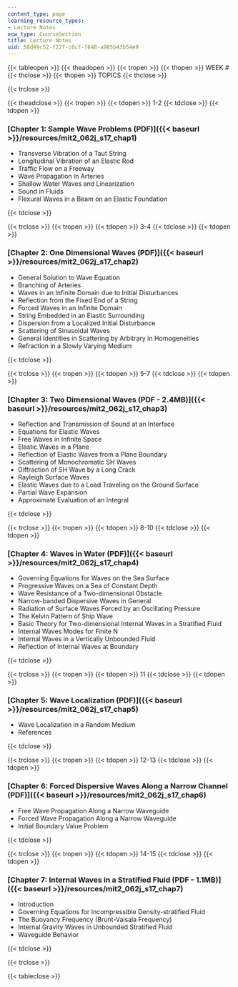```yaml
---
content_type: page
learning_resource_types:
- Lecture Notes
ocw_type: CourseSection
title: Lecture Notes
uid: 58d49c52-f22f-c6cf-f648-a985b43b54e9
---
```


{{< tableopen >}}
{{< theadopen >}}
{{< tropen >}}
{{< thopen >}}
WEEK #
{{< thclose >}}
{{< thopen >}}
TOPICS
{{< thclose >}}

{{< trclose >}}

{{< theadclose >}}
{{< tropen >}}
{{< tdopen >}}
1-2
{{< tdclose >}}
{{< tdopen >}}


### [Chapter 1: Sample Wave Problems (PDF)]({{< baseurl >}}/resources/mit2_062j_s17_chap1)

*   Transverse Vibration of a Taut String
*   Longitudinal Vibration of an Elastic Rod
*   Traffic Flow on a Freeway
*   Wave Propagation in Arteries
*   Shallow Water Waves and Linearization
*   Sound in Fluids
*   Flexural Waves in a Beam on an Elastic Foundation


{{< tdclose >}}

{{< trclose >}}
{{< tropen >}}
{{< tdopen >}}
3-4
{{< tdclose >}}
{{< tdopen >}}


### [Chapter 2: One Dimensional Waves (PDF)]({{< baseurl >}}/resources/mit2_062j_s17_chap2)

*   General Solution to Wave Equation
*   Branching of Arteries
*   Waves in an Infinite Domain due to Initial Disturbances
*   Reflection from the Fixed End of a String
*   Forced Waves in an Infinite Domain
*   String Embedded in an Elastic Surrounding
*   Dispersion from a Localized Initial Disturbance
*   Scattering of Sinusoidal Waves
*   General Identities in Scattering by Arbitrary in Homogeneities
*   Refraction in a Slowly Varying Medium


{{< tdclose >}}

{{< trclose >}}
{{< tropen >}}
{{< tdopen >}}
5-7
{{< tdclose >}}
{{< tdopen >}}


### [Chapter 3: Two Dimensional Waves (PDF - 2.4MB)]({{< baseurl >}}/resources/mit2_062j_s17_chap3)

*   Reflection and Transmission of Sound at an Interface
*   Equations for Elastic Waves
*   Free Waves in Infinite Space
*   Elastic Waves in a Plane
*   Reflection of Elastic Waves from a Plane Boundary
*   Scattering of Monochromatic SH Waves
*   Diffraction of SH Wave by a Long Crack
*   Rayleigh Surface Waves
*   Elastic Waves due to a Load Traveling on the Ground Surface
*   Partial Wave Expansion
*   Approximate Evaluation of an Integral


{{< tdclose >}}

{{< trclose >}}
{{< tropen >}}
{{< tdopen >}}
8-10
{{< tdclose >}}
{{< tdopen >}}


### [Chapter 4: Waves in Water (PDF)]({{< baseurl >}}/resources/mit2_062j_s17_chap4)

*   Governing Equations for Waves on the Sea Surface
*   Progressive Waves on a Sea of Constant Depth
*   Wave Resistance of a Two-dimensional Obstacle
*   Narrow-banded Dispersive Waves in General
*   Radiation of Surface Waves Forced by an Oscillating Pressure
*   The Kelvin Pattern of Ship Wave
*   Basic Theory for Two-dimensional Internal Waves in a Stratified Fluid
*   Internal Waves Modes for Finite N
*   Internal Waves in a Vertically Unbounded Fluid
*   Reflection of Internal Waves at Boundary


{{< tdclose >}}

{{< trclose >}}
{{< tropen >}}
{{< tdopen >}}
11
{{< tdclose >}}
{{< tdopen >}}


### [Chapter 5: Wave Localization (PDF)]({{< baseurl >}}/resources/mit2_062j_s17_chap5)

*   Wave Localization in a Random Medium
*   References


{{< tdclose >}}

{{< trclose >}}
{{< tropen >}}
{{< tdopen >}}
12-13
{{< tdclose >}}
{{< tdopen >}}


### [Chapter 6: Forced Dispersive Waves Along a Narrow Channel (PDF)]({{< baseurl >}}/resources/mit2_062j_s17_chap6)

*   Free Wave Propagation Along a Narrow Waveguide
*   Forced Wave Propagation Along a Narrow Waveguide
*   Initial Boundary Value Problem


{{< tdclose >}}

{{< trclose >}}
{{< tropen >}}
{{< tdopen >}}
14-15
{{< tdclose >}}
{{< tdopen >}}


### [Chapter 7: Internal Waves in a Stratified Fluid (PDF - 1.1MB)]({{< baseurl >}}/resources/mit2_062j_s17_chap7)

*   Introduction
*   Governing Equations for Incompressible Density-stratified Fluid
*   The Buoyancy Frequency (Brunt-Vaisala Frequency)
*   Internal Gravity Waves in Unbounded Stratified Fluid
*   Waveguide Behavior


{{< tdclose >}}

{{< trclose >}}

{{< tableclose >}}